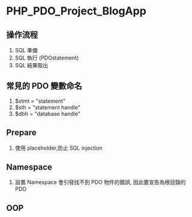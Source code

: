 # PHP_PDO_Project_BlogApp

## 操作流程

1. SQL 準備
2. SQL 執行 (PDOstatement)
3. SQL 結果取出

## 常見的 PDO 變數命名

1. $stmt = "statement"
2. $sth = "statement handle"
3. $dbh = "database handle"

## Prepare

1. 使用 placeholder,防止 SQL injection

## Namespace

1. 設置 Namespace 會引發找不到 PDO 物件的錯誤, 因此要宣告為根目錄的 PDO

## OOP
